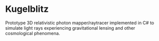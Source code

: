 # Kugelblitz
Prototype 3D relativistic photon mapper/raytracer implemented in C# to simulate light rays experiencing gravitational lensing and other cosmological phenomena.
